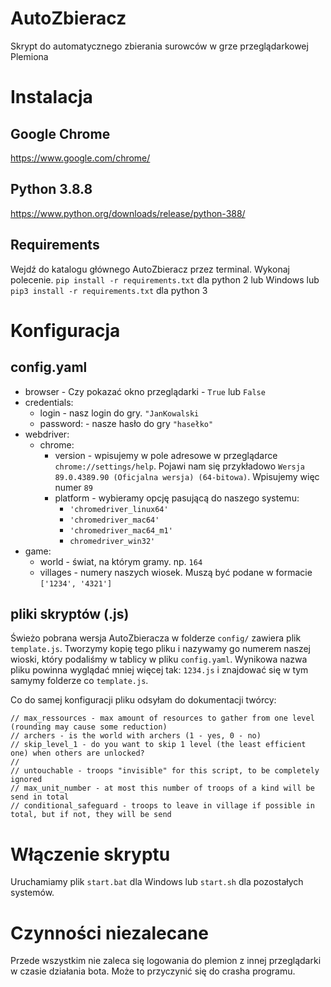 # AutoZbieracz
Skrypt do automatycznego zbierania surowców w grze przeglądarkowej Plemiona

# Instalacja

## Google Chrome

https://www.google.com/chrome/

## Python 3.8.8

https://www.python.org/downloads/release/python-388/

## Requirements

Wejdź do katalogu głównego AutoZbieracz przez terminal. Wykonaj polecenie.
```pip install -r requirements.txt```
dla python 2 lub Windows lub
```pip3 install -r requirements.txt```
dla python 3

# Konfiguracja
## config.yaml

- browser - Czy pokazać okno przeglądarki - ```True``` lub ```False```
- credentials:
  - login - nasz login do gry. ```"JanKowalski```
  - password: - nasze hasło do gry ```"hasełko"```
- webdriver:
  - chrome:
    - version - wpisujemy w pole adresowe w przeglądarce ```chrome://settings/help```. Pojawi nam się przykładowo ```Wersja 89.0.4389.90 (Oficjalna wersja) (64-bitowa)```. Wpisujemy więc numer ```89```
    - platform - wybieramy opcję pasującą do naszego systemu:
      - ```'chromedriver_linux64'```
      - ```'chromedriver_mac64'```
      - ```'chromedriver_mac64_m1'```
      - ```chromedriver_win32'```
- game:
  - world - świat, na którym gramy. np. ```164```
  - villages - numery naszych wiosek. Muszą być podane w formacie ```['1234', '4321']```

## pliki skryptów (.js)

Świeżo pobrana wersja AutoZbieracza w folderze ```config/``` zawiera plik ```template.js```. Tworzymy kopię tego pliku i nazywamy go numerem naszej wioski, który podaliśmy w tablicy w pliku ```config.yaml```. Wynikowa nazwa pliku powinna wyglądać mniej więcej tak: ```1234.js``` i znajdować się w tym samymy folderze co ```template.js```.

Co do samej konfiguracji pliku odsyłam do dokumentacji twórcy:
```
// max_ressources - max amount of resources to gather from one level (rounding may cause some reduction)
// archers - is the world with archers (1 - yes, 0 - no)
// skip_level_1 - do you want to skip 1 level (the least efficient one) when others are unlocked?
//
// untouchable - troops "invisible" for this script, to be completely ignored
// max_unit_number - at most this number of troops of a kind will be send in total
// conditional_safeguard - troops to leave in village if possible in total, but if not, they will be send
```

# Włączenie skryptu
Uruchamiamy plik ```start.bat``` dla Windows lub ```start.sh``` dla pozostałych systemów.

# Czynności niezalecane
Przede wszystkim nie zaleca się logowania do plemion z innej przeglądarki w czasie działania bota. Może to przyczynić się do crasha programu.

